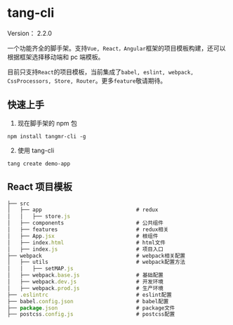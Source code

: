 <!--
 * @Author: tangzhicheng
 * @Date: 2021-06-21 08:52:11
 * @LastEditors: tangzhicheng
 * @LastEditTime: 2021-06-24 17:11:01
 * @Description: file content
-->

# tang-cli

Version： 2.2.0

一个功能齐全的脚手架。支持`Vue, React，Angular`框架的项目模板构建，还可以根据框架选择移动端和 pc 端模板。

目前只支持`React`的项目模板，当前集成了`babel, eslint, webpack, CssProcessors, Store, Router`。更多`feature`敬请期待。

## 快速上手

1. 现在脚手架的 npm 包

```hash
npm install tangmr-cli -g
```

2. 使用 tang-cli

```hash
tang create demo-app
```

## React 项目模板

```js
├── src
│   ├── app                              # redux
│   │   ├── store.js
│   ├── components                       # 公共组件
│   ├── features                         # redux相关
│   ├── App.jsx                          # 根组件
│   ├── index.html                       # html文件
│   ├── index.js                         # 项目入口
├── webpack                              # webpack相关配置
│   ├── utils                            # webpack配置方法
│   │   ├── setMAP.js
│   ├── webpack.base.js                  # 基础配置
│   ├── webpack.dev.js                   # 开发环境
│   ├── webpack.prod.js                  # 生产环境
├── .eslintrc                            # eslint配置
├── babel.config.json                    # babel配置
├── package.json                         # package文件
├── postcss.config.js                    # postcss配置

```
